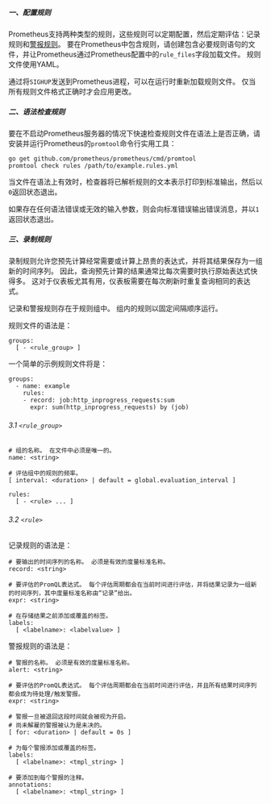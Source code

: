 ##### 一、配置规则
Prometheus支持两种类型的规则，这些规则可以定期配置，然后定期评估：记录规则和[警报规则](https://prometheus.io/docs/prometheus/latest/configuration/alerting_rules/)。 要在Prometheus中包含规则，请创建包含必要规则语句的文件，并让Prometheus通过Prometheus配置中的`rule_files`字段加载文件。 规则文件使用YAML。

通过将`SIGHUP`发送到Prometheus进程，可以在运行时重新加载规则文件。 仅当所有规则文件格式正确时才会应用更改。
##### 二、语法检查规则
要在不启动Prometheus服务器的情况下快速检查规则文件在语法上是否正确，请安装并运行Prometheus的`promtool`命令行实用工具：
```
go get github.com/prometheus/prometheus/cmd/promtool
promtool check rules /path/to/example.rules.yml
```
当文件在语法上有效时，检查器将已解析规则的文本表示打印到标准输出，然后以`0`返回状态退出。

如果存在任何语法错误或无效的输入参数，则会向标准错误输出错误消息，并以`1`返回状态退出。

##### 三、录制规则
录制规则允许您预先计算经常需要或计算上昂贵的表达式，并将其结果保存为一组新的时间序列。 因此，查询预先计算的结果通常比每次需要时执行原始表达式快得多。 这对于仪表板尤其有用，仪表板需要在每次刷新时重复查询相同的表达式。

记录和警报规则存在于规则组中。 组内的规则以固定间隔顺序运行。

规则文件的语法是：
```
groups:
  [ - <rule_group> ]
```
一个简单的示例规则文件将是：
```
groups:
  - name: example
    rules:
    - record: job:http_inprogress_requests:sum
      expr: sum(http_inprogress_requests) by (job)
```
###### 3.1 `<rule_group>`
```
# 组的名称。 在文件中必须是唯一的。
name: <string>

# 评估组中的规则的频率。
[ interval: <duration> | default = global.evaluation_interval ]

rules:
  [ - <rule> ... ]
```
###### 3.2 `<rule>`
记录规则的语法是：
```
# 要输出的时间序列的名称。 必须是有效的度量标准名称。
record: <string>

# 要评估的PromQL表达式。 每个评估周期都会在当前时间进行评估，并将结果记录为一组新的时间序列，其中度量标准名称由“记录”给出。
expr: <string>

# 在存储结果之前添加或覆盖的标签。
labels:
  [ <labelname>: <labelvalue> ]
```
警报规则的语法是：
```
# 警报的名称。 必须是有效的度量标准名称。
alert: <string>

# 要评估的PromQL表达式。 每个评估周期都会在当前时间进行评估，并且所有结果时间序列都会成为待处理/触发警报。
expr: <string>

# 警报一旦被退回这段时间就会被视为开启。
# 尚未解雇的警报被认为是未决的。
[ for: <duration> | default = 0s ]

# 为每个警报添加或覆盖的标签。
labels:
  [ <labelname>: <tmpl_string> ]

# 要添加到每个警报的注释。
annotations:
  [ <labelname>: <tmpl_string> ]
```
